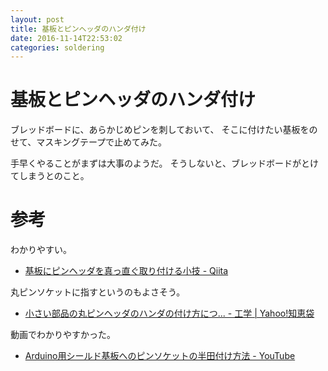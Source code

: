 ```yaml
---
layout: post
title: 基板とピンヘッダのハンダ付け
date: 2016-11-14T22:53:02
categories: soldering
---
```


# 基板とピンヘッダのハンダ付け

ブレッドボードに、あらかじめピンを刺しておいて、
そこに付けたい基板をのせて、マスキングテープで止めてみた。

手早くやることがまずは大事のようだ。
そうしないと、ブレッドボードがとけてしまうとのこと。

# 参考

わかりやすい。

* [基板にピンヘッダを真っ直ぐ取り付ける小技 - Qiita](http://qiita.com/shiozaki/items/6c0e064c8952d04d78e7)

丸ピンソケットに指すというのもよさそう。

* [小さい部品の丸ピンヘッダのハンダの付け方につ... - 工学 \| Yahoo!知恵袋](http://detail.chiebukuro.yahoo.co.jp/qa/question_detail/q13113588773)

動画でわかりやすかった。

* [Arduino用シールド基板へのピンソケットの半田付け方法 - YouTube](https://www.youtube.com/watch?v=oQT_VyJvRls)
